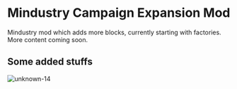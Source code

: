 # Mindustry Campaign Expansion Mod
Mindustry mod which adds more blocks, currently starting with factories. More content coming soon. 


## Some added stuffs
![unknown-14](https://media.discordapp.net/attachments/932216406081175552/969231385812426783/unknown.png)
